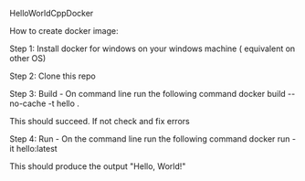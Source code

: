 HelloWorldCppDocker

How to create docker image:

Step 1: Install docker for windows on your windows machine ( equivalent on other OS)

Step 2: Clone this repo

Step 3: Build - On command line run the following command
docker build --no-cache -t hello .

This should succeed. If not check and fix errors

Step 4: Run - On the command line run the following command
docker run -it hello:latest

This should produce the output "Hello, World!"